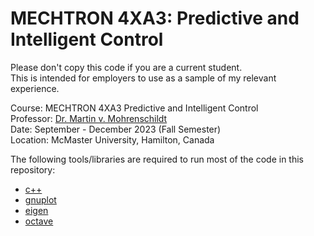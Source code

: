 # MECHTRON 4XA3: Predictive and Intelligent Control

Please don't copy this code if you are a current student.  
This is intended for employers to use as a sample of my relevant experience.

Course: MECHTRON 4XA3 Predictive and Intelligent Control  
Professor: [Dr. Martin v. Mohrenschildt](https://www.cas.mcmaster.ca/~mohrens/mohrens.html)  
Date: September - December 2023 (Fall Semester)  
Location: McMaster University, Hamilton, Canada

The following tools/libraries are required to run most of the code in this repository:

- [c++](https://visualstudio.microsoft.com/vs/features/cplusplus/)
- [gnuplot](http://www.gnuplot.info/)
- [eigen](https://eigen.tuxfamily.org/index.php?title=Main_Page)
- [octave](https://octave.org/)
